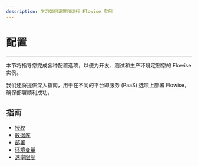 ```yaml
---
description: 学习如何设置和运行 Flowise 实例
---
```


# 配置

***

本节将指导您完成各种配置选项，以便为开发、测试和生产环境定制您的 Flowise 实例。

我们还将提供深入指南，用于在不同的平台即服务 (PaaS) 选项上部署 Flowise，确保部署顺利成功。

## 指南

* [授权](authorization/)
* [数据库](databases_zh.md)
* [部署](deployment/)
* [环境变量](environment-variables_zh.md)
* [速率限制](rate-limit_zh.md)
